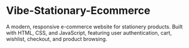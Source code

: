 # Vibe-Stationary-Ecommerce
A modern, responsive e-commerce website for stationery products. Built with HTML, CSS, and JavaScript, featuring user authentication, cart, wishlist, checkout, and product browsing.
